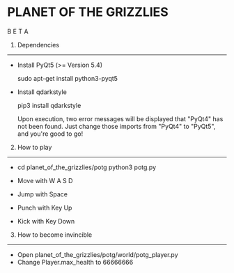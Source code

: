 PLANET OF THE GRIZZLIES
=======================

B E T A

1. Dependencies
---------------

- Install PyQt5 (>= Version 5.4)

  sudo apt-get install python3-pyqt5

- Install qdarkstyle

  pip3 install qdarkstyle

  Upon execution, two error messages will be
  displayed that "PyQt4" has not been found.
  Just change those imports from "PyQt4" to
  "PyQt5", and you're good to go!


2. How to play
--------------

- cd planet_of_the_grizzlies/potg
  python3 potg.py

- Move with W A S D
- Jump with Space
- Punch with Key Up
- Kick with Key Down


3. How to become invincible
---------------------------

- Open planet_of_the_grizzlies/potg/world/potg_player.py
- Change Player.max_health to 66666666
